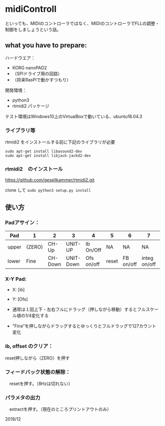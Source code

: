 # midiControll
といっても、MIDIのコントローラではなく、MIDIのコントローラでFLLの調整・制御をしましょうという話。

## what you have to prepare:
ハードウエア：
- KORG nanoPAD2
- （SPIドライブ用の回路）
- （将来RasPiで動かすつもり）

開発環境：
- python3
- rtmidi2 パッケージ

テスト環境はWindows10上のVirtualBoxで動いている、ubuntu18.04.3

### ライブラリ等

rtmidi2 をインストールする前に下記のライブラリが必要

```
sudo apt-get install libasound2-dev
sudo apt-get install libjack-jackd2-dev
```
### rtmidi2　のインストール

https://github.com/gesellkammer/rtmidi2.git

clone して
``` sudo python3 setup.py install ```


## 使い方

### Padアサイン：

| Pad | 1 | 2 | 3 | 4 | 5 | 6 | 7 | 8 |
| --- | -------- | -------- | -------- | -------- | -------- | -------- | -------- | -------- |
|upper|(ZERO)|CH-Up|UNIT-UP|Ib On/Off|NA|NA|NA|Extract|
|lower|Fine|CH-Down|UNIT-Down|Ofs on/off|reset|FB on/off|integ on/off|8Hz on/off|  


### X-Y Pad:

- X: [ib]

- Y: [Ofs]

 - 通常は１回上下・左右フルにドラッグ（押しながら移動）するとフルスケール値の1/4変化する

 - ”Fine”を押しながらドラッグするとゆっくりとフルドラッグで127カウント変化

### ib, offset のクリア：

reset押しながら（ZERO）を押す

### フィードバック状態の解除：
　resetを押す。（8Hzは切れない）

### パラメタの出力
　extractを押す。（現在のところプリントアウトのみ）

2019/12  
